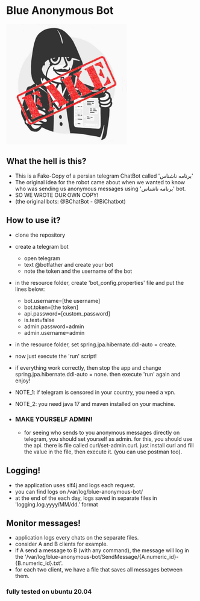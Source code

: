   # Blue Anonymous Bot
  ![logo](logo.png)
  ## What the hell is this?
  * This is a Fake-Copy of a persian telegram ChatBot called 'برنامه ناشناس'
  * The original idea for the robot came about when we wanted to know who was sending us anonymous messages using 'برنامه ناشناس' bot.
  * SO WE WROTE OUR OWN COPY!
  * (the original bots: @BChatBot - @BiChatbot)

  ## How to use it?
  * clone the repository
  * create a telegram bot
    * open telegram
    * text @botfather and create your bot
    * note the token and the username of the bot
  * in the resource folder, create 'bot_config.properties' file and put the lines below:
      * bot.username=[the username]
      * bot.token=[the token]
      * api.password=[custom_password]
      * is.test=false
      * admin.password=admin
      * admin.username=admin
      
  * in the resource folder, set spring.jpa.hibernate.ddl-auto = create.
  * now just execute the 'run' script!
  * if everything work correctly, then stop the app and change spring.jpa.hibernate.ddl-auto = none.
    then execute 'run' again and enjoy!
  * NOTE_1: if telegram is censored in your country, you need a vpn.
  * NOTE_2: you need java 17 and maven installed on your machine.
  
  * ### MAKE YOURSELF ADMIN!
    * for seeing who sends to you anonymous messages directly on telegram, 
      you should set yourself as admin. for this, you should use the api.
      there is file called curl/set-admin.curl. just install curl and fill the value in the file, then execute it. (you can use postman too).
  
  ## Logging!
  * the application uses slf4j and logs each request.
  * you can find logs on /var/log/blue-anonymous-bot/
  * at the end of the each day, logs saved in separate files in 'logging.log.yyyy/MM/dd.' format
  
  ## Monitor messages!
   * application logs every chats on the separate files.
   * consider A and B clients for example.
   * if A send a message to B (with any command), the message will log in the '/var/log/blue-anonymous-bot/SendMessage/{A.numeric_id}-{B.numeric_id}.txt'.
   * for each two client, we have a file that saves all messages between them.


### fully tested on ubuntu 20.04
